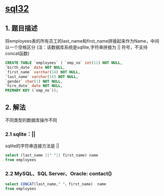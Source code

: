 # [sql32](https://www.nowcoder.com/practice/6744b90bbdde40209f8ecaac0b0516fe?tpId=82&&tqId=29800&rp=1&ru=/ta/sql&qru=/ta/sql/question-ranking)

## 1. 题目描述

将employees表的所有员工的last_name和first_name拼接起来作为Name，中间以一个空格区分
(注：该数据库系统是sqllite,字符串拼接为 || 符号，不支持concat函数)

```sql
CREATE TABLE `employees` ( `emp_no` int(11) NOT NULL,
`birth_date` date NOT NULL,
`first_name` varchar(14) NOT NULL,
`last_name` varchar(16) NOT NULL,
`gender` char(1) NOT NULL,
`hire_date` date NOT NULL,
PRIMARY KEY (`emp_no`));
```

## 2. 解法

不同类型的数据库操作不同

### 2.1 sqlite：||

sqlite的字符串连接方法是 ||

```sql
select (last_name ||" "|| first_name) name
from employees

```

### 2.2 MySQL、SQL Server、Oracle: contact()

```sql
select CONCAT(last_name," "，first_name)  name  
from employees
```
